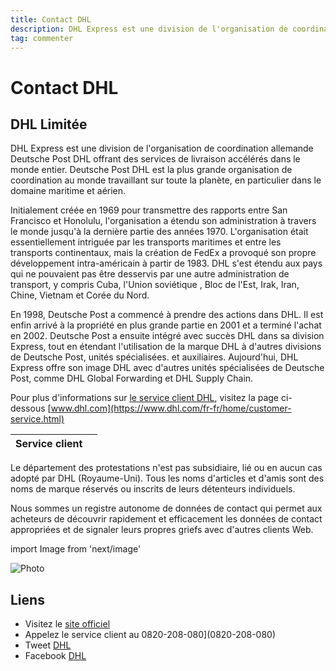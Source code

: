 ```yaml
---
title: Contact DHL
description: DHL Express est une division de l'organisation de coordination allemande Deutsche Post DHL offrant des services de livraison accélérés dans le monde entier. Deutsche Post DHL est la plus grande organisation de coordination au monde travaillant sur toute la planète, en particulier dans le domaine maritime et aérien..
tag: commenter
---
```


# Contact DHL

## DHL Limitée

DHL Express est une division de l'organisation de coordination allemande Deutsche Post DHL offrant des services de livraison accélérés dans le monde entier. Deutsche Post DHL est la plus grande organisation de coordination au monde travaillant sur toute la planète, en particulier dans le domaine maritime et aérien.

Initialement créée en 1969 pour transmettre des rapports entre San Francisco et Honolulu, l'organisation a étendu son administration à travers le monde jusqu'à la dernière partie des années 1970. L'organisation était essentiellement intriguée par les transports maritimes et entre les transports continentaux, mais la création de FedEx a provoqué son propre développement intra-américain à partir de 1983. DHL s'est étendu aux pays qui ne pouvaient pas être desservis par une autre administration de transport, y compris Cuba, l'Union soviétique , Bloc de l'Est, Irak, Iran, Chine, Vietnam et Corée du Nord.

En 1998, Deutsche Post a commencé à prendre des actions dans DHL. Il est enfin arrivé à la propriété en plus grande partie en 2001 et a terminé l'achat en 2002. Deutsche Post a ensuite intégré avec succès DHL dans sa division Express, tout en étendant l'utilisation de la marque DHL à d'autres divisions de Deutsche Post, unités spécialisées. et auxiliaires. Aujourd'hui, DHL Express offre son image DHL avec d'autres unités spécialisées de Deutsche Post, comme DHL Global Forwarding et DHL Supply Chain.

Pour plus d'informations sur [le service client DHL](https://lesservicesclients.fr/dhl/), visitez la page ci-dessous [www.dhl.com](https://www.dhl.com/fr-fr/home/customer-service.html)

| **Service client** |                                                                                                         |
| ---------- | --------------------------------------------------------------------------------------------------------------------------- |
Le département des protestations n'est pas subsidiaire, lié ou en aucun cas adopté par DHL (Royaume-Uni). Tous les noms d'articles et d'amis sont des noms de marque réservés ou inscrits de leurs détenteurs individuels.

Nous sommes un registre autonome de données de contact qui permet aux acheteurs de découvrir rapidement et efficacement les données de contact appropriées et de signaler leurs propres griefs avec d'autres clients Web.

import Image from 'next/image'

<Image
  src="/images/Logo-DHL.jpg"
  alt="Photo"
  width={210}
  height={130}
  priority
  className="next-image"
/>

## Liens

- Visitez le [site officiel](https://www.dhl.com/fr-fr/home.html)
- Appelez le service client au 0820-208-080](0820-208-080)
- Tweet [DHL](https://twitter.com/dhlexpressfr)
- Facebook [DHL](https://www.facebook.com/dhl)

[^1]: Footnote **can have markup**

    and multiple paragraphs.

[^2]: Footnote text.
